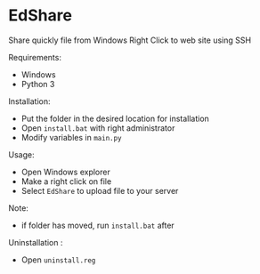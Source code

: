 # EdShare
Share quickly file from Windows Right Click to web site using SSH

Requirements:
* Windows
* Python 3

Installation:
* Put the folder in the desired location for installation
* Open `install.bat` with right administrator
* Modify variables in `main.py`

Usage:
* Open Windows explorer
* Make a right click on file
* Select `EdShare` to upload file to your server

Note:
* if folder has moved, run `install.bat` after 

Uninstallation : 
* Open `uninstall.reg`